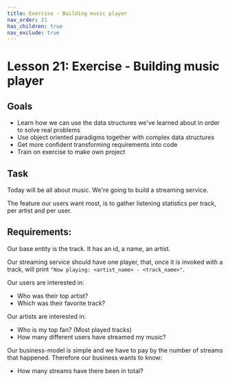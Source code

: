 ```yaml
---
title: Exercise - Building music player
nav_order: 21
has_children: true
nav_exclude: true
---
```


# Lesson 21: Exercise - Building music player

## Goals

- Learn how we can use the data structures we've learned about in order to solve real problems
- Use object oriented paradigms together with complex data structures
- Get more confident transforming requirements into code
- Train on exercise to make own project

## Task

Today will be all about music. We're going to build a streaming service.

The feature our users want most, is to gather listening statistics per track, per artist and per user.

## Requirements:

Our base entity is the track. It has an id, a name, an artist.

Our streaming service should have one player, that, once it is invoked with a track,
will print `"Now playing: <artist_name> - <track_name>"`.

Our users are interested in:

- Who was their top artist?
- Which was their favorite track?

Our artists are interested in:

- Who is my top fan? (Most played tracks)
- How many different users have streamed my music?

Our business-model is simple and we have to pay by the number of streams that happened. Therefore our business wants
to know:

- How many streams have there been in total?
